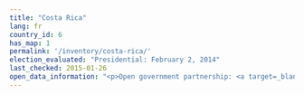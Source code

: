 ```yaml
---
title: "Costa Rica"
lang: fr
country_id: 6
has_map: 1
permalink: '/inventory/costa-rica/'
election_evaluated: "Presidential: February 2, 2014"
last_checked: 2015-01-26
open_data_information: "<p>Open government partnership: <a target=_blank href=http://www.opengovpartnership.org/country/costa-rica>http://www.opengovpartnership.org/country/costa-rica</a></p>"
---
```

